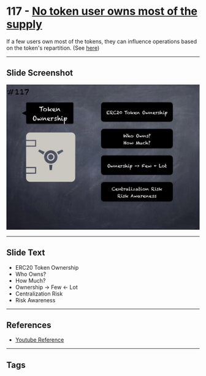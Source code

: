 # 117 - [No token user owns most of the supply](No%20token%20user%20owns%20most%20of%20the%20supply.md)
If a few users own most of the tokens, they can influence operations based on the token's repartition. (See [here](https://github.com/crytic/building-secure-contracts/blob/master/development-guidelines/token_integration.md#token-scarcity))
___
## Slide Screenshot
![0117.jpg](../../images/5.%20Pitfalls%20and%20Best%20Practices%20201/117.jpg)
___
## Slide Text
- ERC20 Token Ownership
- Who Owns?
- How Much?
- Ownership -> Few <- Lot
- Centralization Risk
- Risk Awareness
___
## References
- [Youtube Reference](https://youtu.be/WGM1SF8twmw?t=1263)
___
## Tags